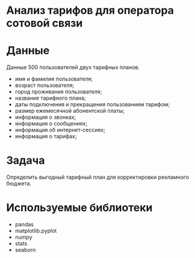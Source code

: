# Анализ тарифов для оператора сотовой связи
# Данные
Данные 500 пользователей двух тарифных планов.
- имя и фамилия пользователя;
- возраст пользователя;
- город проживания пользователя;
- название тарифного плана;
- даты подключения и прекращения пользованием тарифом;
- размер ежемесячной абонентской платы;
- информация о звонках;
- информация о сообщениях;
- информация об интернет-сессиях;
- информация о тарифах;
# Задача
Определить выгодный тарифный план для корректировки рекламного бюджета.
# Используемые библиотеки
- pandas
- matplotlib.pyplot
- numpy 
- stats
- seaborn 
